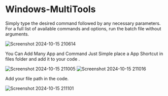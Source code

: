 # Windows-MultiTools
Simply type the desired command followed by any necessary parameters. For a full list of available commands and options, run the batch file without arguments.

![Screenshot 2024-10-15 210614](https://github.com/user-attachments/assets/0dfb5136-2cf8-4dc4-b7f7-f8db468fd384)

You Can Add Many App and Command Just Simple place a App Shortcut in files folder and add it to your code .

![Screenshot 2024-10-15 211005](https://github.com/user-attachments/assets/e27e00db-8f6f-4083-a584-5e51a2ae4de1)
![Screenshot 2024-10-15 211016](https://github.com/user-attachments/assets/fa0bb992-5acb-479c-8798-a3037ffcae77)

Add your file path in the code.

![Screenshot 2024-10-15 211101](https://github.com/user-attachments/assets/8bc36be1-14c0-435e-b343-decb8c405d92)
